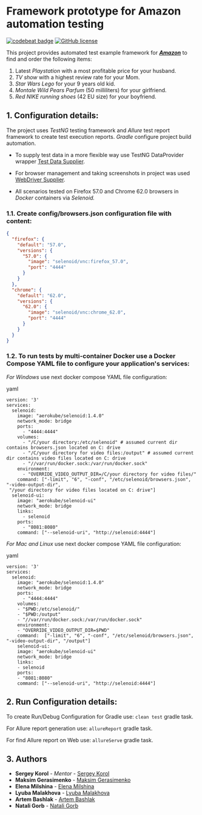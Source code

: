 # Framework prototype for Amazon automation testing

[![codebeat badge](https://codebeat.co/badges/544e8587-4d6d-4924-9a80-dbe1e9ce258e)](https://codebeat.co/projects/github-com-sskorol-qaa-amazon-master)
[![GitHub license](https://img.shields.io/badge/license-Apache%202-blue.svg)](https://goo.gl/9GLmMZ)

This project provides automated test example framework for [**_Amazon_**](https://www.amazon.com/) to find and order the following items:

1. Latest *Playstation* with a most profitable price for your husband.
2. *TV show* with a highest review rate for your Mom.
3. *Star Wars Lego* for your 9 years old kid.
4. *Montale Wild Pears Parfum* (50 milliliters) for your girlfriend.
5. *Red NIKE running shoes* (42 EU size) for your boyfriend.


## 1. Configuration details:
The project uses *TestNG*  testing framework and *Allure* test report framework to create test execution reports.
*Gradle* configure project build automation.

- To supply test data in a more flexible way use TestNG DataProvider wrapper [Test Data Supplier](https://github.com/sskorol/test-data-supplier).

- For browser management and taking screenshots in project was used [WebDriver Supplier](https://github.com/sskorol/webdriver-supplier).

- All scenarios tested on  Firefox 57.0  and Chrome 62.0 browsers in *Docker* containers via *Selenoid.*

### 1.1. Create config/browsers.json configuration file with content:

```json
{
  "firefox": {
    "default": "57.0",
    "versions": {
      "57.0": {
        "image": "selenoid/vnc:firefox_57.0",
        "port": "4444"
      }
    }
  },
  "chrome": {
    "default": "62.0",
    "versions": {
      "62.0": {
        "image": "selenoid/vnc:chrome_62.0",
        "port": "4444"
      }
    }
  }
}
```

### 1.2. To run tests by multi-container Docker use a Docker Compose YAML file to configure your application's services:
*For Windows* use next docker compose YAML file configuration:

yaml
```
version: '3'
services:
  selenoid:
    image: "aerokube/selenoid:1.4.0"
    network_mode: bridge
    ports:
      - "4444:4444"
    volumes:
      - "/C/your directory:/etc/selenoid" # assumed current dir contains browsers.json located on C: drive
      - "/C/your directory for video files:/output" # assumed current dir contains video files located on C: drive
      - "//var/run/docker.sock:/var/run/docker.sock"
    environment:
      - "OVERRIDE_VIDEO_OUTPUT_DIR=/C/your directory for video files/"
    command: ["-limit", "6", "-conf", "/etc/selenoid/browsers.json", "-video-output-dir",
 "/your directory for video files located on C: drive"]
  selenoid-ui:
    image: "aerokube/selenoid-ui"
    network_mode: bridge
    links:
      - selenoid
    ports:
      - "8081:8080"
    command: ["--selenoid-uri", "http://selenoid:4444"]
```

*For Mac and Linux* use next docker compose YAML file configuration:

yaml
```
version: '3'
services:
  selenoid:
    image: "aerokube/selenoid:1.4.0"
    network_mode: bridge
    ports:
      - "4444:4444"
    volumes:
    - "$PWD:/etc/selenoid/"
    - "$PWD:/output"
    - "//var/run/docker.sock:/var/run/docker.sock"
    environment:
    - "OVERRIDE_VIDEO_OUTPUT_DIR=$PWD"
    command:  ["-limit", "6", "-conf", "/etc/selenoid/browsers.json", "-video-output-dir", "/output"]
    selenoid-ui:
    image: "aerokube/selenoid-ui"
    network_mode: bridge
    links:
    - selenoid
    ports:
    - "8081:8080"
    command: ["--selenoid-uri", "http://selenoid:4444"]
```

## 2. Run Configuration details:

To create Run/Debug Configuration for Gradle use:
`clean test` gradle task.

For Allure report generation use:
`allureReport` gradle task.

For find Allure report on Web use:
`allureServe` gradle task.



## 3. Authors

* **Sergey Korol** - *Mentor* - [Sergey Korol](https://github.com/sskorol)
* **Maksim Gerasimenko**  - [Maksim Gerasimenko](https://github.com/mkgerasimenko)
* **Elena Milshina**  - [Elena Milshina](https://github.com/emilshina)
* **Lyuba Malakhova**  - [Lyuba Malakhova](https://github.com/lmalakhova)
* **Artem Bashlak**  - [Artem Bashlak](https://github.com/artembashlak)
* **Natali Gorb**  - [Natali Gorb](https://github.com/Natali-QA)
